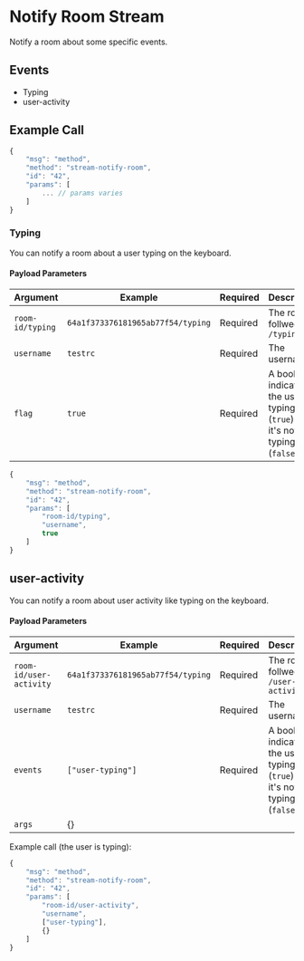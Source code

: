 # Notify Room Stream

Notify a room about some specific events.

## Events

* Typing
* user-activity

## Example Call

```javascript
{
    "msg": "method",
    "method": "stream-notify-room",
    "id": "42",
    "params": [
        ... // params varies
    ]
}
```

### Typing

You can notify a room about a user typing on the keyboard.

#### Payload Parameters <a href="#payload-parameters" id="payload-parameters"></a>

| Argument         | Example                           | Required | Description                                                                        |
| ---------------- | --------------------------------- | -------- | ---------------------------------------------------------------------------------- |
| `room-id/typing` | `64a1f373376181965ab77f54/typing` | Required | The room id follwed by `/typing`                                                   |
| `username`       | `testrc`                          | Required | The username                                                                       |
| `flag`           | `true`                            | Required |  A boolean indicating if the user is typing (`true`) or it's not typing (`false`). |

```javascript
{
    "msg": "method",
    "method": "stream-notify-room",
    "id": "42",
    "params": [
        "room-id/typing",
        "username",
        true
    ]
}
```

## user-activity

You can notify a room about user activity like typing on the keyboard.

#### Payload Parameters

| Argument                | Example                           | Required | Description                                                                        |
| ----------------------- | --------------------------------- | -------- | ---------------------------------------------------------------------------------- |
| `room-id/user-activity` | `64a1f373376181965ab77f54/typing` | Required | The room id follwed by `/user-activity`                                            |
| `username`              | `testrc`                          | Required | The username                                                                       |
| `events`                | `["user-typing"]`                 | Required |  A boolean indicating if the user is typing (`true`) or it's not typing (`false`). |
| `args`                  | {}                                |          |                                                                                    |

Example call (the user is typing):

```javascript
{
    "msg": "method",
    "method": "stream-notify-room",
    "id": "42",
    "params": [
        "room-id/user-activity",
        "username",
        ["user-typing"],
        {}
    ]
}
```
